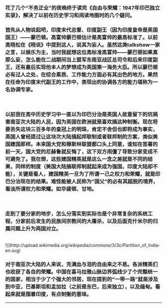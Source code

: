 <!-- 
.. link: 
.. description: 
.. tags: 读书
.. date: 2015/01/26 15:05:19
.. title: Freedom and Honor: Partition of India
.. slug: freedom-and-honor-partition-of-india
-->

### 花了几个“不务正业”的夜晚终于读完《自由与荣耀：1947年印巴独立实录》，解决了以前在历史学习和阅读地图时的几个疑问。
### 首先从人物说起吧，印度末代总督、印度副王（因为印度皇帝是英国国王）——蒙巴顿。高富帅蒙巴顿估计是高富帅的最高标准了。以前高晓松在《晓说》中提到这人，说其为妄人。虽然这类talkshow一家之言，以娱乐为主，当时我就想这位高标准高富帅——蒙巴顿如果真那么妄，怎么能在二战期间当上盟军东南亚战区总司令和后来印度副王，还有最后实现他本人的梦想成为英国第一海务大臣。所以蒙巴顿必有过人之处，在综合素质、工作能力方面必有其出色的地方。果然在任命为印度末代副王的工作中，表现出的协调各方的能力堪称为一名协调专家。
<br/>

### 以前我在高中历史学习中一直以为印巴分治是英国人故意留下的坑祸害南亚次大陆的人民，因为英国在欧洲就是喜欢搞这种制衡。现在将要丢失这块三百多年的皇冠上的明珠，肯定不舍但也即将成为事实，英国人曾经提过让这块次大陆搞起邦联制或者联邦制的方案，类似美国建国那样。本来国大党和穆斯林联盟都口头上同意，谁知在签署的前一天，国大党的尼赫鲁就反悔了，这下双方闹僵了导致分家变成不可避免了。我在想，这些建国精英就是这么一念之差就是不同的结果，同样的制度（美国大陆搞联邦制就起来成为强国，印度大陆却不能），关键是看人，建国精英一旦为了所谓一己之权力和荣耀，就是印巴分治现在的结果。难怪能被人民称为“国父”的必有其超脱的境界，看淡所谓权力和荣耀。如华盛顿、甘地。

<br/>

### 走到了要分家的地步，怎么分落实到实际也是个非常复杂的系统工程，分家前后发生的民族间宗教间的大屠杀，以及后面克什米尔的归属问题上升为两国对立。

<br/>
![](http://upload.wikimedia.org/wikipedia/commons/3/3c/Partition_of_India-en.svg)
<br/>
 <!-- TEASER_END -->
 
### 对于南亚次大陆的人来说，充满血与泪的自由来之不易。各派精英们也收获了各自的荣耀。中国在喜马拉雅山脉边界弧线少了个完整统一的国家，相当于少了个强大的邻居，现在提到的“一带一路”就是涉及到中亚，巴基斯坦和孟加拉（之前是东巴，后来独立），以及缅甸。看起来就是围着印度，有点制衡的意味。

 * * *